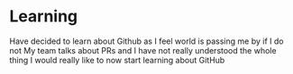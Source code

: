 # Learning
Have decided to learn about Github as I feel world is passing me by if I do not
My team talks about PRs and I have not really understood the whole thing
I would really like to now start learning about GitHub
